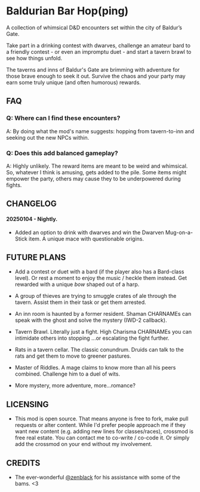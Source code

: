 # Baldurian Bar Hop(ping)
A collection of whimsical D&D encounters set within the city of Baldur’s Gate.

Take part in a drinking contest with dwarves, challenge an amateur bard to a friendly contest - or even an impromptu duet - and start a tavern brawl to see how things unfold.

The taverns and inns of Baldur's Gate are brimming with adventure for those brave enough to seek it out. Survive the chaos and your party may earn some truly unique (and often humorous) rewards.

## FAQ

### Q: Where can I find these encounters?

A: By doing what the mod's name suggests: hopping from tavern-to-inn and seeking out the new NPCs within.  

### Q: Does this add balanced gameplay?

A: Highly unlikely. The reward items are meant to be weird and whimsical. So, whatever I think is amusing, gets added to the pile. Some items might empower the party, others may cause they to be underpowered during fights. 

## CHANGELOG

#### 20250104 - Nightly. 

* Added an option to drink with dwarves and win the Dwarven Mug-on-a-Stick item. A unique mace with questionable origins. 

## FUTURE PLANS

* Add a contest or duet with a bard (if the player also has a Bard-class level). Or rest a moment to enjoy the music / heckle them instead. Get rewarded with a unique *bow* shaped out of a harp. 

* A group of thieves are trying to smuggle crates of ale through the tavern. Assist them in their task or get them arrested.

* An inn room is haunted by a former resident. Shaman CHARNAMEs can speak with the ghost and solve the mystery (IWD-2 callback). 

* Tavern Brawl. Literally just a fight. High Charisma CHARNAMEs you can intimidate others into stopping ...or escalating the fight further. 

* Rats in a tavern cellar. The classic conundrum. Druids can talk to the rats and get them to move to greener pastures. 

* Master of Riddles. A mage claims to know more than all his peers combined. Challenge him to a duel of wits. 

* More mystery, more adventure, more...romance? 

## LICENSING

* This mod is open source. That means anyone is free to fork, make pull requests or alter content. While I'd prefer people approach me if they want new content (e.g. adding new lines for classes/races), crossmod is free real estate. You can contact me to co-write / co-code it. Or simply add the crossmod on your end without my involvement.

## CREDITS

* The ever-wonderful [@zenblack](https://github.com/zenblack) for his assistance with some of the bams. <3 
